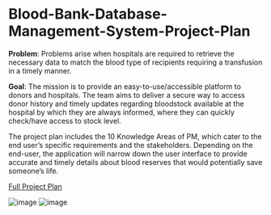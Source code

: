 # Blood-Bank-Database-Management-System-Project-Plan
**Problem**:
Problems arise when hospitals are required to retrieve the necessary data to match the blood type of recipients requiring a transfusion in a timely manner. 

**Goal**:
The mission is to provide an easy-to-use/accessible platform to donors and hospitals. The team aims to deliver a secure way to access donor history and timely updates regarding bloodstock available at the hospital by which they are always informed, where they can quickly check/have access to stock level. 

The project plan includes the 10 Knowledge Areas of PM, which cater to the end user’s specific requirements and the stakeholders. Depending on the end-user, the application will narrow down the user interface to provide accurate and timely details about blood reserves that would potentially save someone’s life.

[Full Project Plan](https://github.com/kechiemerole/Blood-Bank-Database-Management-System/blob/main/Project_07_Full%20Plan_WomenInTech.docx)

![image](https://github.com/kechiemerole/Blood-Bank-Database-Management-System-Project/assets/97633203/74974e38-a506-4e26-bb0d-796d907d5cf4)
![image](https://github.com/kechiemerole/Blood-Bank-Database-Management-System-Project/assets/97633203/41e2809f-5ec7-482d-908f-c1ee7314b1cc)


